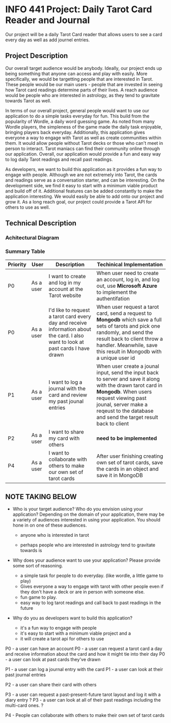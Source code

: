 <h1>INFO 441 Project: Daily Tarot Card Reader and Journal</h1>

<p>Our project will be a daily Tarot Card reader that allows users to see a card every day as well as add journel entries.</p>

<h2>Project Description</h2>
<p>Our overall target audience would be anybody. Ideally, our project ends up being something that anyone can access and play with easily. More specifically, we would be targetting people that are interested in Tarot. These people would be our main users - people that are invested in seeing how Tarot card readings determine parts of their lives. A reach audience would be people who are interested in astrology, as they tend to gravitate towards Tarot as well.</p>

<p>In terms of our overall project, general people would want to use our application to do a simple tasks everyday for fun. This build from the popularity of Wordle, a daily word guessing game. As noted from many Wordle players, the simpleness of the game made the daily task enjoyable, bringing players back everyday. Additionally, this application gives everyone a way to engage with Tarot as well as create communities within them. It would allow people without Tarot decks or those who can't meet in person to interact. Tarot maniacs can find their community online through our application. Overall, our application would provide a fun and easy way to log daily Tarot readings and recall past readings.</p>

<p>As developers, we want to build this application as it provides a fun way to engage with people. Although we are not extremely into Tarot, the cards and readings serve as a conversation starter, and can be interesting. On the development side, we find it easy to start with a minimum viable product and build off of it. Additional features can be added constantly to make the application interesting. We would easily be able to add onto our project and grow it. As a long reach goal, our project could provide a Tarot API for others to use as well. </p>


<h2>Technical Description</h2>

### Achitectural Diagram
### Summary Table

| Priority | User | Description | Techinical Implementation |
|----------|------|-------------|---------------------------|
|P0| As a user | I want to create and log in my account at the Tarot website| When user need to create an account, log in, and log out, use **Microsoft Azure** to implement the authentifation|
|P0| As a user|I'd like to request a tarot card every day and receive information about the card. I also want to look at past cards I have drawn | When user request a tarot card, send a request to **Mongodb** which save a full sets of tarots and pick one randomly, and send the result back to client throw a handler. Meanwhile, save this result in Mongodb with a unique user id |
P1| As a user | I want to log a journal with the card and review my past jounal entries | When user create a jounal input, send the input back to server and save it along with the drawn tarot card in **Mongodb**. When users request viewing past jounal, server make a reqeust to the database and send the target result back to client |
P2 | As a user | I want to share my card with others | **need to be implemented** |
P4| As a user | I want to collaborate with others to make our own set of tarot cards | After user finishing creating own set of tarot cards, save the cards in an object and save it in MongoDB |




<h2>NOTE TAKING BELOW</h2>

- Who is your target audience?  Who do you envision using your application? Depending on the domain of your application, there may be a variety of audiences interested in using your application.  You should hone in on one of these audiences.
  - anyone who is interested in tarot

  - perhaps people who are interested in astrology tend to gravitate towards is



- Why does your audience want to use your application? Please provide some sort of reasoning.
  - a simple task for people to do everyday. (like wordle, a little game to play)
  - Gives everyone a way to engage with tarot with other people even if they don't have a deck or are in person with someone else.
  - fun game to play.
  - easy way to log tarot readings and call back to past readings in the future



- Why do you as developers want to build this application?
  - it's a fun way to engage with people
  - it's easy to start with a minimum viable project and a
  - it will create a tarot api for others to use


P0 - a user can have an account
P0 - a user can request a tarot card a day and receive information about the card and how it might tie into their day
P0 - a user can look at past cards they've drawn 

P1 - a user can log a journal entry with the card
P1 - a user can look at their past journal entries

P2 - a user can share their card with others

P3 - a user can request a past-present-future tarot layout and log it with a diary entry ?
P3 - a user can look at all of their past readings including the multi-card ones. ? 

P4 - People can collaborate with others to make their own set of tarot cards
